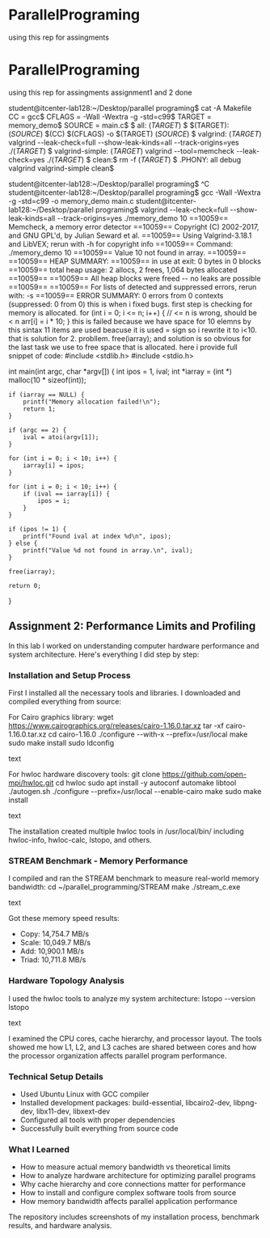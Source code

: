 # ParallelPrograming
using this rep for assingments
# ParallelPrograming
using this rep for assingments
assignment1 and 2 done 

student@itcenter-lab128:~/Desktop/parallel programing$ cat -A Makefile
CC = gcc$
CFLAGS = -Wall -Wextra -g -std=c99$
TARGET = memory_demo$
SOURCE = main.c$
$
all: $(TARGET)$
$
$(TARGET): $(SOURCE)$
    $(CC) $(CFLAGS) -o $(TARGET) $(SOURCE)$
$
valgrind: $(TARGET)$
    valgrind --leak-check=full --show-leak-kinds=all --track-origins=yes ./$(TARGET)$
$
valgrind-simple: $(TARGET)$
    valgrind --tool=memcheck --leak-check=yes ./$(TARGET)$
$
clean:$
    rm -f $(TARGET)$
$
.PHONY: all debug valgrind valgrind-simple clean$

student@itcenter-lab128:~/Desktop/parallel programing$ ^C
student@itcenter-lab128:~/Desktop/parallel programing$ gcc -Wall -Wextra -g -std=c99 -o memory_demo main.c
student@itcenter-lab128:~/Desktop/parallel programing$ valgrind --leak-check=full --show-leak-kinds=all --track-origins=yes ./memory_demo 10
==10059== Memcheck, a memory error detector
==10059== Copyright (C) 2002-2017, and GNU GPL'd, by Julian Seward et al.
==10059== Using Valgrind-3.18.1 and LibVEX; rerun with -h for copyright info
==10059== Command: ./memory_demo 10
==10059== 
Value 10 not found in array.
==10059== 
==10059== HEAP SUMMARY:
==10059==     in use at exit: 0 bytes in 0 blocks
==10059==   total heap usage: 2 allocs, 2 frees, 1,064 bytes allocated
==10059== 
==10059== All heap blocks were freed -- no leaks are possible
==10059== 
==10059== For lists of detected and suppressed errors, rerun with: -s
==10059== ERROR SUMMARY: 0 errors from 0 contexts (suppressed: 0 from 0) this is when i fixed bugs.
first step is checking for memory is allocated.  for (int i = 0; i <= n; i++) {   // <= n is wrong, should be < n
        arr[i] = i * 10;
    }
this is failed because we have space for 10 elemns by this sintax 11 items are used beacuse it is used = sign so i rewrite it to i<10. that is solution for 2. probllem. 
    free(iarray);
     and solution is so obvious for the last task we use to free space that is allocated. here i provide full snippet of code:
     #include <stdlib.h>
#include <stdio.h>

int main(int argc, char *argv[]) {
    int ipos = 1, ival;
    int *iarray = (int *) malloc(10 * sizeof(int));
    
    if (iarray == NULL) {
        printf("Memory allocation failed!\n");
        return 1;
    }
    
    if (argc == 2) {
        ival = atoi(argv[1]);
    }

    for (int i = 0; i < 10; i++) {
        iarray[i] = ipos;
    }

    for (int i = 0; i < 10; i++) {
        if (ival == iarray[i]) {
            ipos = i;
        }
    }

    if (ipos != 1) {
        printf("Found ival at index %d\n", ipos);
    } else {
        printf("Value %d not found in array.\n", ival);
    }

    free(iarray);
    
    return 0;
}
## Assignment 2: Performance Limits and Profiling

In this lab I worked on understanding computer hardware performance and system architecture. Here's everything I did step by step:

### Installation and Setup Process

First I installed all the necessary tools and libraries. I downloaded and compiled everything from source:

For Cairo graphics library:
wget https://www.cairographics.org/releases/cairo-1.16.0.tar.xz
tar -xf cairo-1.16.0.tar.xz
cd cairo-1.16.0
./configure --with-x --prefix=/usr/local
make
sudo make install
sudo ldconfig

text

For hwloc hardware discovery tools:
git clone https://github.com/open-mpi/hwloc.git
cd hwloc
sudo apt install -y autoconf automake libtool
./autogen.sh
./configure --prefix=/usr/local --enable-cairo
make
sudo make install

text

The installation created multiple hwloc tools in /usr/local/bin/ including hwloc-info, hwloc-calc, lstopo, and others.

### STREAM Benchmark - Memory Performance

I compiled and ran the STREAM benchmark to measure real-world memory bandwidth:
cd ~/parallel_programming/STREAM
make
./stream_c.exe

text

Got these memory speed results:
- Copy: 14,754.7 MB/s
- Scale: 10,049.7 MB/s
- Add: 10,900.1 MB/s
- Triad: 10,711.8 MB/s

### Hardware Topology Analysis

I used the hwloc tools to analyze my system architecture:
lstopo --version
lstopo

text

I examined the CPU cores, cache hierarchy, and processor layout. The tools showed me how L1, L2, and L3 caches are shared between cores and how the processor organization affects parallel program performance.

### Technical Setup Details
- Used Ubuntu Linux with GCC compiler
- Installed development packages: build-essential, libcairo2-dev, libpng-dev, libx11-dev, libxext-dev
- Configured all tools with proper dependencies
- Successfully built everything from source code

### What I Learned
- How to measure actual memory bandwidth vs theoretical limits
- How to analyze hardware architecture for optimizing parallel programs
- Why cache hierarchy and core connections matter for performance
- How to install and configure complex software tools from source
- How memory bandwidth affects parallel application performance

The repository includes screenshots of my installation process, benchmark results, and hardware analysis.
